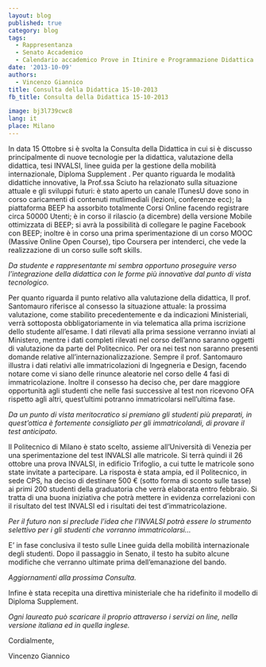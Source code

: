 ```yaml
---
layout: blog
published: true
category: blog
tags:
  - Rappresentanza
  - Senato Accademico
  - Calendario accademico Prove in Itinire e Programmazione Didattica
date: '2013-10-09'
authors:
  - Vincenzo Giannico
title: Consulta della Didattica 15-10-2013
fb_title: Consulta della Didattica 15-10-2013

image: bj3l739cwc8
lang: it
place: Milano
---
```


In data 15 Ottobre si è svolta la Consulta della Didattica in cui si è discusso principalmente di nuove tecnologie per la didattica, valutazione della didattica, tesi INVALSI, linee guida per la gestione della mobilità internazionale, Diploma Supplement . Per quanto riguarda le modalità didattiche innovative, la Prof.ssa Sciuto ha relazionato sulla situazione attuale e gli sviluppi futuri: è stato aperto un canale ITunesU dove sono in corso caricamenti di contenuti mutlimediali (lezioni, conferenze ecc); la piattaforma BEEP ha assorbito totalmente Corsi Online facendo registrare circa 50000 Utenti; è in corso il rilascio (a dicembre) della versione Mobile ottimizzata di BEEP; si avrà la possibilità di collegare le pagine Facebook con BEEP; inoltre è in corso una prima sperimentazione di un corso MOOC (Massive Online Open Course), tipo Coursera per intenderci, che vede la realizzazione di un corso sulle soft skills.

_Da studente e rappresentante mi sembra opportuno proseguire verso l’integrazione della didattica con le forme più innovative dal punto di vista tecnologico._

Per quanto riguarda il punto relativo alla valutazione della didattica, Il prof. Santomauro riferisce al consesso la situazione attuale: la prossima valutazione, come stabilito precedentemente e da indicazioni Ministeriali, verrà sottoposta obbligatoriamente in via telematica alla prima iscrizione dello studente all’esame. I dati rilevati alla prima sessione verranno inviati al Ministero, mentre i dati completi rilevati nel corso dell’anno saranno oggetti di valutazione da parte del Politecnico. Per ora nei test non saranno presenti domande relative all’internazionalizzazione. Sempre il prof. Santomauro illustra i dati relativi alle immatricolazioni di Ingegneria e Design, facendo notare come vi siano delle rinunce aleatorie nel corso delle 4 fasi di immatricolazione. Inoltre il consesso ha deciso che, per dare maggiore opportunità agli studenti che nelle fasi successive al test non ricevono OFA rispetto agli altri, quest’ultimi potranno immatricolarsi nell’ultima fase.

_Da un punto di vista meritocratico si premiano gli studenti più preparati, in quest’ottica è fortemente consigliato per gli immatricolandi, di provare il test anticipato._

Il Politecnico di Milano è stato scelto, assieme all’Università di Venezia per una sperimentazione del test INVALSI alle matricole. Si terrà quindi il 26 ottobre una prova INVALSI, in edificio Trifoglio, a cui tutte le matricole sono state invitate a partecipare. La risposta è stata ampia, ed il Politecnico, in sede CPS, ha deciso di destinare 500 € (sotto forma di sconto sulle tasse) ai primi 200 studenti della graduatoria che verrà elaborata entro febbraio. Si tratta di una buona iniziativa che potrà mettere in evidenza correlazioni con il risultato del test INVALSI ed i risultati dei test d’immatricolazione.

_Per il futuro non si preclude l’idea che l’INVALSI potrà essere lo strumento selettivo per i gli studenti che vorranno immatricolarsi…_

E’ in fase conclusiva il testo sulle Linee guida della mobilità internazionale degli studenti. Dopo il passaggio in Senato, il testo ha subito alcune modifiche che verranno ultimate prima dell’emanazione del bando.

_Aggiornamenti alla prossima Consulta._

Infine è stata recepita una direttiva ministeriale che ha ridefinito il modello di Diploma Supplement.

_Ogni laureato può scaricare il proprio attraverso i servizi on line, nella versione italiana ed in quella inglese._

Cordialmente,

Vincenzo Giannico
